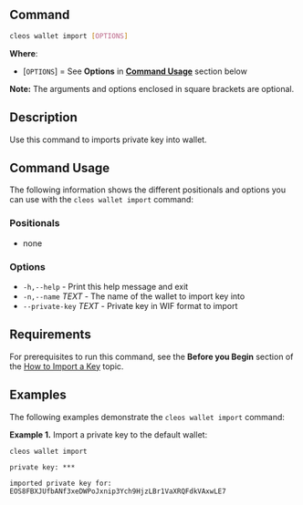 ## Command
```sh
cleos wallet import [OPTIONS]
```
**Where**:
* [`OPTIONS`] = See **Options** in [**Command Usage**](command-usage) section below

**Note:** The arguments and options enclosed in square brackets are optional.

## Description
Use this command to imports private key into wallet. 

## Command Usage
The following information shows the different positionals and options you can use with the `cleos wallet import` command:

### Positionals
* none

### Options
* `-h,--help` - Print this help message and exit
* `-n,--name` _TEXT_ - The name of the wallet to import key into
* `--private-key` _TEXT_ - Private key in WIF format to import

## Requirements
For prerequisites to run this command, see the **Before you Begin** section of the [How to Import a Key](../../02_how-to-guides/how-to-import-a-key.md) topic.

## Examples
The following examples demonstrate the `cleos wallet import` command:

**Example 1.** Import a private key to the default wallet:

```sh
cleos wallet import
```
```console
private key: ***
```
```console
imported private key for: EOS8FBXJUfbANf3xeDWPoJxnip3Ych9HjzLBr1VaXRQFdkVAxwLE7
```
